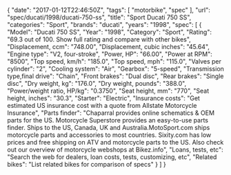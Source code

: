 {
    "date": "2017-01-12T22:46:50Z",
    "tags": [
        "motorbike",
        "spec"
    ],
    "url": "spec\/ducati\/1998\/ducati-750-ss",
    "title": "Sport Ducati 750 SS",
    "categories": "Sport",
    "brands": "ducati",
    "years": "1998",
    "spec": [
        {
            "Model": "Ducati 750 SS",
            "Year": "1998",
            "Category": "Sport",
            "Rating": "69.3 out of 100. Show full rating and compare with other bikes",
            "Displacement, ccm": "748.00",
            "Displacement, cubic inches": "45.64",
            "Engine type": "V2, four-stroke",
            "Power, HP": "66.00",
            "Power at RPM": "8500",
            "Top speed, km\/h": "185.0",
            "Top speed, mph": "115.0",
            "Valves per cylinder": "2",
            "Cooling system": "Air",
            "Gearbox": "5-speed",
            "Transmission type,final drive": "Chain",
            "Front brakes": "Dual disc",
            "Rear brakes": "Single disc",
            "Dry weight, kg": "176.0",
            "Dry weight, pounds": "388.0",
            "Power\/weight ratio, HP\/kg": "0.3750",
            "Seat height, mm": "770",
            "Seat height, inches": "30.3",
            "Starter": "Electric",
            "Insurance costs": "Get estimated US insurance cost with a quote from Allstate Motorcycle Insurance",
            "Parts finder": "Chaparral provides online schematics & OEM parts for the US.   Motorcycle Superstore provides an easy-to-use parts finder. Ships to the US, Canada, UK and Australia.MotoSport.com ships motorcycle parts and accessories to most countries.    Sixity.com has low prices and free shipping on ATV and motorcycle parts to the US. Also check out our overview of motorcycle webshops at Bikez.info",
            "Loans, tests, etc": "Search the web for dealers, loan costs, tests, customizing, etc",
            "Related bikes": "List related bikes for comparison of specs"
        }
    ]
}
